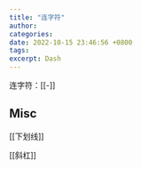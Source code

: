 ```yaml
---
title: "连字符"
author: 
categories: 
date: 2022-10-15 23:46:56 +0800
tags: 
excerpt: Dash
---
```




连字符：[[-]]








## Misc

[[下划线]]

[[斜杠]]


